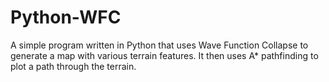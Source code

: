 # Python-WFC
A simple program written in Python that uses Wave Function Collapse to generate a map with various terrain features. It then uses A* pathfinding to plot a path through the terrain.
